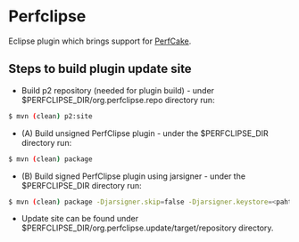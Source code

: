 Perfclipse
==========

Eclipse plugin which brings support for [PerfCake](https://www.perfcake.org/).

Steps to build plugin update site
---------------------------------
* Build p2 repository (needed for plugin build) - under $PERFCLIPSE_DIR/org.perfclipse.repo directory run:  
```sh
$ mvn (clean) p2:site
```
* (A)  Build unsigned PerfClipse plugin - under the $PERFCLIPSE_DIR directory run:  
```sh
$ mvn (clean) package
```
* (B) Build signed PerfClipse plugin using jarsigner - under the $PERFCLIPSE_DIR directory run:  
```sh
$ mvn (clean) package -Djarsigner.skip=false -Djarsigner.keystore=<paht-to-keystore> -Djarsigner.storepass=<keystore-password>  -Djarsigner.alias=<certifacete-alias> -Djarsigner.keypass=<key-password>
```
* Update site can be found under $PERFCLIPSE_DIR/org.perfclipse.update/target/repository directory.
